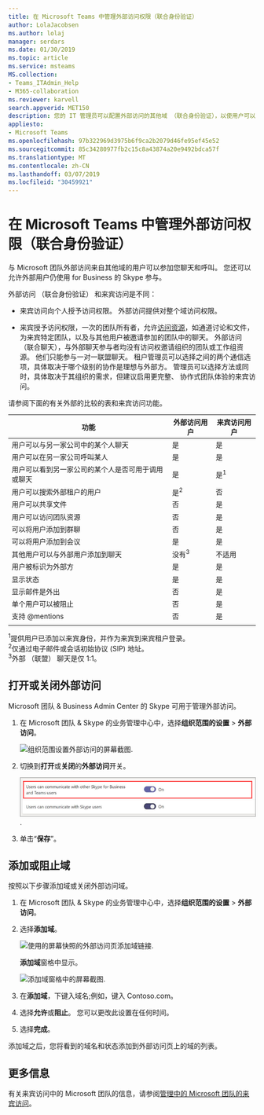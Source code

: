 ```yaml
---
title: 在 Microsoft Teams 中管理外部访问权限（联合身份验证）
author: LolaJacobsen
ms.author: lolaj
manager: serdars
ms.date: 01/30/2019
ms.topic: article
ms.service: msteams
MS.collection:
- Teams_ITAdmin_Help
- M365-collaboration
ms.reviewer: karvell
search.appverid: MET150
description: 您的 IT 管理员可以配置外部访问的其他域 （联合身份验证），以使用户可以从这些域参与团队。
appliesto:
- Microsoft Teams
ms.openlocfilehash: 97b322969d3975b6f9ca2b2079d46fe95ef45e52
ms.sourcegitcommit: 85c34280977fb2c15c8a43874a20e9492bdca57f
ms.translationtype: MT
ms.contentlocale: zh-CN
ms.lasthandoff: 03/07/2019
ms.locfileid: "30459921"
---
```

<a name="manage-external-access-federation-in-microsoft-teams"></a>在 Microsoft Teams 中管理外部访问权限（联合身份验证）
======================================================

与 Microsoft 团队外部访问来自其他域的用户可以参加您聊天和呼叫。 您还可以允许外部用户仍使用 for Business 的 Skype 参与。 

外部访问 （联合身份验证） 和来宾访问是不同：

- 来宾访问向个人授予访问权限。 外部访问提供对整个域访问权限。

- 来宾授予访问权限，一次的团队所有者，允许[访问资源](guest-experience.md)，如通道讨论和文件，为来宾特定团队，以及与其他用户被邀请参加的团队中的聊天。 外部访问 （联合聊天），与外部聊天参与者均没有访问权邀请组织的团队或工作组资源。 他们只能参与一对一联盟聊天。 租户管理员可以选择之间的两个通信选项，具体取决于哪个级别的协作是理想与外部方。 管理员可以选择方法或同时，具体取决于其组织的需求，但建议启用更完整、 协作式团队体验的来宾访问。 

请参阅下面的有关外部的比较的表和来宾访问功能。

| 功能 | 外部访问用户 | 来宾访问用户 |
|---------|-----------------------|--------------------|
| 用户可以与另一家公司中的某个人聊天 | 是 |是 |
| 用户可以在另一家公司呼叫某人 | 是 | 是 |
| 用户可以看到另一家公司的某个人是否可用于调用或聊天 | 是 | 是<sup>1</sup> |
| 用户可以搜索外部租户的用户 | 是<sup>2</sup> | 否 |
| 用户可以共享文件 | 否 | 是 |
| 用户可以访问团队资源 | 否 | 是 |
| 可以将用户添加到群聊 | 否 | 是 |
| 可以将用户添加到会议 | 是 | 是 |
| 其他用户可以与外部用户添加到聊天 | 没有<sup>3</sup> | 不适用 |
| 用户被标识为外部方 | 是 | 是 |
| 显示状态 | 是 | 是 |
| 显示邮件是外出 | 否 | 是 |
| 单个用户可以被阻止 | 否 | 是 |
| 支持 @mentions | 否 | 是 |
||||

<sup>1</sup>提供用户已添加以来宾身份，并作为来宾到来宾租户登录。<br>
<sup>2</sup>仅通过电子邮件或会话初始协议 (SIP) 地址。<br>
<sup>3</sup>外部 （联盟） 聊天是仅 1:1。

## <a name="turn-on-or-turn-off-external-access"></a>打开或关闭外部访问

Microsoft 团队 & Business Admin Center 的 Skype 可用于管理外部访问。

1. 在 Microsoft 团队 & Skype 的业务管理中心中，选择**组织范围的设置** > **外部访问**。

     ![组织范围设置外部访问的屏幕截图](media/manage-external-access-1.png).

2. 切换到**打开**或**关闭**的**外部访问**开关。

     ![外部访问开关开启的屏幕截图](media/manage-external-access-2.png).

3. 单击“**保存**”。 

## <a name="add-or-block-a-domain"></a>添加或阻止域

按照以下步骤添加域或关闭外部访问域。

1. 在 Microsoft 团队 & Skype 的业务管理中心中，选择**组织范围的设置** > **外部访问**。

2. 选择**添加域**。 
 
    ![使用的屏幕快照的外部访问页添加域链接](media/manage-external-access-3.png).

   **添加域**窗格中显示。

    ![添加域窗格中的屏幕截图](media/manage-external-access-4.png).


3. 在**添加域**，下键入域名;例如，键入 Contoso.com。

4. 选择**允许**或**阻止**。 您可以更改此设置在任何时间。

2. 选择**完成**。

添加域之后，您将看到的域名和状态添加到外部访问页上的域的列表。

## <a name="more-information"></a>更多信息

有关来宾访问中的 Microsoft 团队的信息，请参阅[管理中的 Microsoft 团队的来宾访问](manage-guests.md)。